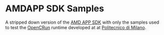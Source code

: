 
AMDAPP SDK Samples
==================

A stripped down version of the [AMD APP SDK][1] with only the samples used to
test the [OpenCRun][2] runtime developed at at [Politecnico di Milano][3].

[1]: http://developer.amd.com/amd-accelerated-parallel-processing-app-sdk/ 
[2]: https://github.com/s1kl3/OpenCRun
[3]: http://www.polimi.it
